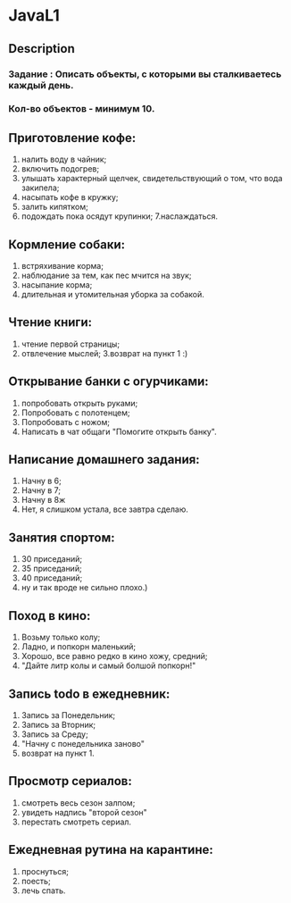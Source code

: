 # JavaL1 
## Description

### Задание : Описать объекты, с которыми вы сталкиваетесь каждый день.
### Кол-во объектов - минимум 10.


## Приготовление кофе:
1. налить воду в чайник;
2. включить подогрев;
3. улышать характерный щелчек, свидетельствующий о том, что вода закипела;
4. насыпать кофе в кружку;
5. залить кипятком;
6. подождать пока осядут крупинки;
7.наслаждаться.

## Кормление собаки:
1. встряхивание корма;
2. наблюдание за тем, как пес мчится на звук;
3. насыпание корма;
4. длительная и утомительная уборка за собакой.

## Чтение книги:
1. чтение первой страницы;
2. отвлечение мыслей;
3.возврат на пункт 1 :)

## Открывание банки с огурчиками:
1. попробовать открыть руками;
2. Попробовать с полотенцем;
3. Попробовать с ножом; 
4. Написать в чат общаги "Помогите открыть банку".

## Написание домашнего задания:
1. Начну в 6;
2. Начну в 7;
3. Начну в 8ж
4. Нет, я слишком устала, все завтра сделаю.

## Занятия спортом:
1. 30 приседаний;
2. 35 приседаний;
3. 40 приседаний;
4. ну и так вроде не сильно плохо.)

## Поход в кино:
1. Возьму только колу;
2. Ладно, и попкорн маленький;
3. Хорошо, все равно редко в кино хожу, средний;
4. "Дайте литр колы и самый болшой попкорн!"

## Запись todo в ежедневник:
1. Запись за Понедельник;
2. Запись за Вторник;
3. Запись за Среду;
4. "Начну с понедельника заново"
5. возврат на пункт 1.

## Просмотр сериалов:
1. смотреть весь сезон залпом;
2. увидеть надпись "второй сезон"
3. перестать смотреть сериал.

## Ежедневная рутина на карантине:
1. проснуться;
2. поесть;
3. лечь спать.
